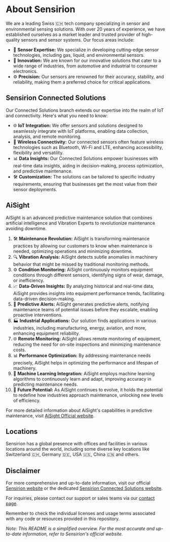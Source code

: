 # About Sensirion
We are a leading Swiss 🇨🇭 tech company specializing in sensor and environmental sensing solutions. With over 20 years of experience, we have established ourselves as a market leader and trusted provider of high-quality sensors and sensor systems. Our focus areas include:

- 🎯 **Sensor Expertise:** We specialize in developing cutting-edge sensor technologies, including gas, liquid, and environmental sensors.
- 🚀 **Innovation:** We are known for our innovative solutions that cater to a wide range of industries, from automotive and industrial to consumer electronics.
- ⚙️ **Precision:** Our sensors are renowned for their accuracy, stability, and reliability, making them a preferred choice for critical applications.

## Sensirion Connected Solutions
Our Connected Solutions branch extends our expertise into the realm of IoT and connectivity. Here's what you need to know:

- 🌐 **IoT Integration:** We offer sensors and solutions designed to seamlessly integrate with IoT platforms, enabling data collection, analysis, and remote monitoring.
- 📡 **Wireless Connectivity:** Our connected sensors often feature wireless technologies such as Bluetooth, Wi-Fi and LTE, enhancing accessibility, flexibility and versatility.
- 📊 **Data Insights:** Our Connected Solutions empower businesses with real-time data insights, aiding in decision-making, process optimization, and predictive maintenance.
- 🛠️ **Customization:** The solutions can be tailored to specific industry requirements, ensuring that businesses get the most value from their sensor deployments.

## AiSight

AiSight is an advanced predictive maintenance solution that combines artificial intelligence and Vibration Experts to revolutionize maintenance avoiding downtime. 

1. 🛠️ **Maintenance Revolution:** AiSight is transforming maintenance practices by allowing our customers to know when maintenance is needed, optimizing operations and minimizing downtime.
2. 🔍 **Vibration Analysis:** AiSight detects subtle anomalies in machinery behavior that might be missed by traditional monitoring methods.
3. ⚙️ **Condition Monitoring:** AiSight continuously monitors equipment conditions through different sensors, identifying signs of wear, damage, or inefficiency.
4. 📈 **Data-Driven Insights:** By analyzing historical and real-time data, AiSight provides insights into equipment performance trends, facilitating data-driven decision-making.
5. 🔄 **Predictive Alerts:** AiSight generates predictive alerts, notifying maintenance teams of potential issues before they escalate, enabling proactive interventions.
6. 🏭 **Industrial Applications:** Our solution finds applications in various industries, including manufacturing, energy, aviation, and more, enhancing equipment reliability.
7. 🌐 **Remote Monitoring:** AiSight allows remote monitoring of equipment, reducing the need for on-site inspections and minimizing maintenance costs.
8. 📊 **Performance Optimization:** By addressing maintenance needs precisely, AiSight helps in optimizing the performance and lifespan of machinery.
9. 🤖 **Machine Learning Integration:** AiSight employs machine learning algorithms to continuously learn and adapt, improving accuracy in predicting maintenance needs.
10. 🚀 **Future Potential:** As AiSight continues to evolve, it holds the potential to redefine how industries approach maintenance, unlocking new levels of efficiency.

For more detailed information about AiSight's capabilities in predictive maintenance, visit [AiSight Official website](https://sensirion-connected.com/predictive-maintenance).

## Locations

Sensirion has a global presence with offices and facilities in various locations around the world, including some diverse key locations like Switzerland 🇨🇭, Germany 🇩🇪, USA 🇺🇸, China 🇨🇳 and others.

## Disclaimer

For more comprehensive and up-to-date information, visit our official [Sensirion website](https://www.sensirion.com/) or the dedicated [Sensirion Connected Solutions website](https://www.sensirion-connected.com).

For inquiries, please contact our support or sales teams via our [contact page](https://www.sensirion.com/company/contact-locations/).

Remember to check the individual licenses and usage terms associated with any code or resources provided in this repository.

*Note: This README is a simplified overview. For the most accurate and up-to-date information, refer to Sensirion's official website.*
